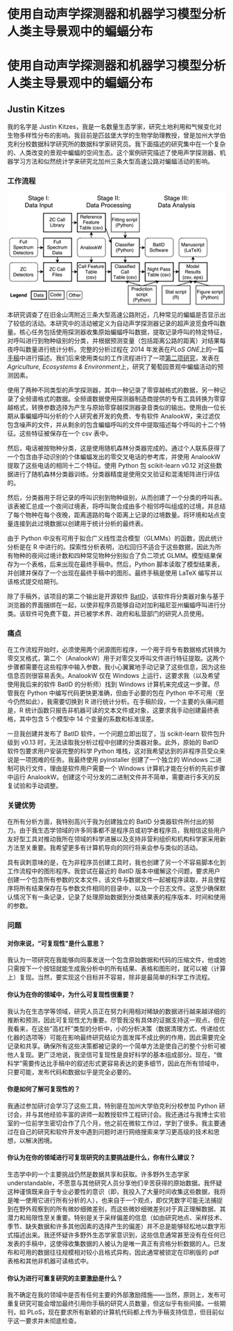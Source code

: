 # 使用自动声学探测器和机器学习模型分析人类主导景观中的蝙蝠分布

# 使用自动声学探测器和机器学习模型分析人类主导景观中的蝙蝠分布

## Justin Kitzes

我的名字是 Justin Kitzes，我是一名数量生态学家，研究土地利用和气候变化对生物多样性分布的影响。我目前是匹兹堡大学的生物学助理教授，曾是加州大学伯克利分校数据科学研究所的数据科学家研究员。我下面描述的研究集中在一个复杂的、人类改变的景观中蝙蝠的空间生态。这个案例研究描述了使用声学探测器、机器学习方法和似然统计学来研究北加州三条大型高速公路对蝙蝠活动的影响。

### 工作流程

![示意图](img/jkitzes.png) 本研究调查了在旧金山湾附近三条大型高速公路附近，几种常见的蝙蝠是否显示出了较低的活动。本研究中的活动被定义为自动声学探测器记录的超声波觅食呼叫数量。核心任务包括使用探测器收集原始蝙蝠呼叫数据，提取记录呼叫的特定特征，对呼叫进行到物种级别的分类，并根据预测变量（包括距离公路的距离）对结果每夜呼叫数量进行统计分析。完整的分析过程在 2014 年发表在*PLoS ONE*上的一篇[手稿](http://dx.doi.org/10.1371/journal.pone.0096341)中进行描述。我们后来使用类似的工作流程进行了一项[第二项研究](http://dx.doi.org/10.1016/j.agee.2016.03.010)，发表在*Agriculture, Ecosystems & Environment*上，研究了葡萄园景观中蝙蝠活动的预测因素。

使用了两种不同类型的声学探测器，其中一种记录了零穿越格式的数据，另一种记录了全频谱格式的数据。全频谱数据使用探测器制造商提供的专有工具转换为零穿越格式，转换参数选择为产生与原始零穿越探测器录音类似的输出。使用由一位长期从事蝙蝠呼叫分析的个人研究者开发的免费、专有软件 AnalookW，来过滤仅包含噪声的文件，并从剩余的包含蝙蝠呼叫的文件中提取描述每个呼叫的十二个特征。这些特征被保存在一个 csv 表中。

然后，电话被按物种分类，这是使用随机森林分类器完成的。通过个人联系获得了一个包含由手动识别的个体蝙蝠发出的零交叉电话的参考库，并使用 AnalookW 提取了这些电话的相同十二个特征。使用 Python 包 scikit-learn v0.12 对这些数据进行了随机森林分类器训练。分类器精度是使用交叉验证和混淆矩阵进行评估的。

然后，分类器用于将记录的呼叫识别到物种级别，从而创建了一个分类的呼叫表。该表被汇总成一个夜间过境表，将呼叫聚合成由多个相邻呼叫组成的过境，并总结了每个物种在每个夜晚，距离道路的每个距离上记录的过境数量。将环境和站点变量连接到此过境数据以创建用于统计分析的最终表。

由于 Python 中没有可用于拟合广义线性混合模型（GLMMs）的函数，因此统计分析是在 R 中进行的。探索性分析表明，泊松回归不适合于这些数据，因此为所有物种的夜间过境计数和四种常见物种分别拟合了负二项式 GLMM。模型结果保存为一个表格，后来出现在最终手稿中。然后，Python 脚本读取了模型结果表，并创建并保存了一个出现在最终手稿中的图形。最终手稿是使用 LaTeX 编写并以该格式提交给期刊。

除了手稿外，该项目的第二个输出是开源软件 [BatID](https://github.com/jkitzes/batid)，该软件将分类器对象与基于浏览器的界面捆绑在一起，以使非程序员能够自动对加利福尼亚州蝙蝠呼叫进行分类。该软件可免费下载，并已被学术界、政府和私营部门的研究人员使用。

### 痛点

在工作流程开始时，必须使用两个闭源图形程序，一个用于将专有数据格式转换为零交叉格式，第二个（AnalookW）用于对零交叉呼叫文件进行特征提取。这两个步骤都需要在这些程序中输入参数，我小心翼翼地手动记录了这些信息，因为这些信息否则很容易丢失。AnalookW 仅在 Windows 上运行，这要求我（以及希望使用我后来的软件 BatID 的分析师）找到 Windows 计算机来完成这一步骤。尽管我在 Python 中编写代码更快更准确，但由于必要的包在 Python 中不可用（至今仍然如此），我需要切换到 R 进行统计分析。在手稿阶段，一个主要的头痛问题是，R 统计函数只报告非机器可读的文本文件或对象，这要求我手动创建最终表格，其中包含 5 个模型中 14 个变量的系数和标准误差。

一旦我创建并发布了 BatID 软件，一个问题立即出现了，当 scikit-learn 软件包升级到 v0.13 时，无法读取我分析过程中创建的分类器对象。此外，原始的 BatID 软件包要求用户安装完整的科学 Python 堆栈，这对我希望达到的非程序员受众来说是一项困难的任务。我最终使用 pyinstaller 创建了一个独立的 Windows 二进制可执行文件，理由是软件用户需要一个 Windows 计算机才能在分析的先前步骤中运行 AnalookW。创建这个可分发的二进制文件并不简单，需要进行多天的反复试验和手动调整。

### 关键优势

在所有分析方面，我特别高兴于我为创建独立的 BatID 分类器软件所付出的努力。由于我生态学领域的许多同事都不是程序员或初学者程序员，我相信这些用户友好型工具对推动我所在领域的科学进展以及支持非营利组织和机构科学家采用新方法至关重要。我希望更多有计算机导向的同行将来会参与类似的活动。

具有讽刺意味的是，在为非程序员创建工具时，我也创建了另一个不容易脚本化到工作流程中的图形程序。我尝试在最近的 BatID 版本中缓解这个问题，要求用户创建一个包含所有参数的文本文件，该文件与数据文件一起被程序读取，并且使程序将所有结果保存在与参数文件相同的目录中，以及一个日志文件。这至少确保默认情况下有一条记录，记录了处理原始数据到分类结果表的程序版本、时间和使用的参数。

### 问题

#### 对你来说，“可复现性”是什么意思？

我认为一项研究在我能够向同事发送一个包含原始数据和代码的压缩文件，他或她只需按下一个按钮就能生成我分析中的所有结果、表格和图形时，就可以被（计算上）复现。当然，要实现这个目标并不容易，除非是最简单的科学工作流程。

#### 你认为在你的领域中，为什么可复现性很重要？

我认为在生态学等领域，研究人员正在努力利用相对稀缺的数据进行越来越详细的推断和预测，因此可复现性尤为重要。尽管我没有具体的证据支持这一观点，但在我看来，在这些“高杠杆”类型的分析中，小的分析决策（数据清理方式、传递给优化器的选项等）可能在影响最终研究结论方面发挥不成比例的作用，因此需要完全记录和共享。确保所有这些决策都被记录的一个简单方法是使自己的整个分析可被他人复现。更广泛地说，我坚信可复现性是良好科学的基本组成部分。现在，“做科学”需要传达比手稿中的叙述形式更容易表达的更多细节，因此在所有领域中，只要可能，发布代码和数据似乎是完全必要的。

#### 你是如何了解可复现性的？

我通过参加研讨会学习了这些工具，特别是在加州大学伯克利分校参加 Python 研讨会，并与其他经验丰富的讲师一起教授软件工程研讨会。我还通过与我博士实验室的一位前学生密切合作了几个月，他之前在微软工作过，学到了很多。我主要通过在自己的研究和软件开发中遇到问题时进行网络搜索来学习更高级的技术和思想，以解决困境。

#### 你认为在你的领域进行可复现研究的主要挑战是什么，你有什么建议？

生态学中的一个主要挑战仍然是数据共享和获取。许多野外生态学家 understandable，不愿意与其他研究人员分享他们辛苦获得的原始数据。我怀疑这种谨慎既来自于专业必要性的意识（即，我投入了大量时间收集这些数据，我将是唯一使用它进行所有分析的人），也来自于一个观点，即仅凭数字可能无法捕捉到在野外观察到的所有微妙细微差别，而这些微妙细微差别对于真正理解数据、其潜力和局限性至关重要。特别是关于采样偏差的信息（如由研究地点、采样技术、季节、缺失数据和许多其他因素的选择产生的偏差）并不总是能够轻松地以数字形式描述出来。我还怀疑许多野外生态学家意识到，这些信息通常甚至没有在任何已发表的手稿中，这使得收集数据的人被认为是唯一真正有资格分析数据的人。已发布和可用的数据往往规模相对较小且格式异构，因此通常被锁定在印刷版的 pdf 表格和其他非机器可读格式中。

#### 你认为进行可重复研究的主要激励是什么？

我不确定在我的领域中是否有任何主要的外部激励措施——当然，原则上，发布可重复研究可能会增加最终引用你手稿的研究人员数量，但这似乎有些间接。一些期刊，如 PLoS，现在要求所有新颖的计算机代码都上传为手稿支持信息，但目前似乎这一要求并未彻底检查。

